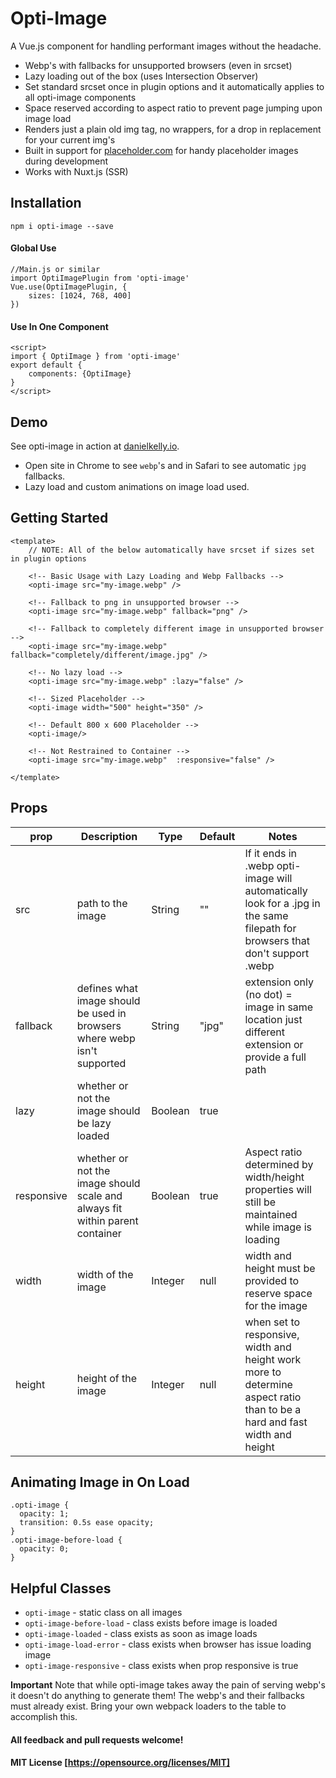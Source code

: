 # Opti-Image
A Vue.js component for handling performant images without the headache.
* Webp's with fallbacks for unsupported browsers (even in srcset)
* Lazy loading out of the box (uses Intersection Observer)
* Set standard srcset once in plugin options and it automatically applies to all opti-image components
* Space reserved according to aspect ratio to prevent page jumping upon image load
* Renders just a plain old img tag, no wrappers, for a drop in replacement for your current img's
* Built in support for [placeholder.com](https://placeholder.com/?ref=opti-image) for handy placeholder images during development
* Works with Nuxt.js (SSR)

## Installation
```
npm i opti-image --save
```

#### Global Use
```
//Main.js or similar
import OptiImagePlugin from 'opti-image'
Vue.use(OptiImagePlugin, {
    sizes: [1024, 768, 400]
})
```
#### Use In One Component
```
<script>
import { OptiImage } from 'opti-image'
export default {
    components: {OptiImage}
}
</script> 
```

## Demo
See opti-image in action at [danielkelly.io](https://danielkelly.io?utm_medium=opti-image). 
* Open site in Chrome to see `webp`'s and in Safari to see automatic `jpg` fallbacks.
* Lazy load and custom animations on image load used. 

## Getting Started

```
<template>
    // NOTE: All of the below automatically have srcset if sizes set in plugin options
    
    <!-- Basic Usage with Lazy Loading and Webp Fallbacks -->
    <opti-image src="my-image.webp" />
    
    <!-- Fallback to png in unsupported browser -->
    <opti-image src="my-image.webp" fallback="png" />
     
    <!-- Fallback to completely different image in unsupported browser -->
    <opti-image src="my-image.webp" fallback="completely/different/image.jpg" />
    
    <!-- No lazy load -->
    <opti-image src="my-image.webp" :lazy="false" />
    
    <!-- Sized Placeholder -->
    <opti-image width="500" height="350" />
    
    <!-- Default 800 x 600 Placeholder -->
    <opti-image/>  
    
    <!-- Not Restrained to Container -->
    <opti-image src="my-image.webp"  :responsive="false" />

</template>
```

## Props
| prop | Description | Type | Default | Notes |
|------------|------------------------------------------------------------------------------|---------|---------|-------------------------------------------------------------------------------------------------------------------------------|
| src | path to the image | String | "" | If it ends in .webp opti-image will automatically look for a .jpg in the same filepath for browsers that don't support .webp |
| fallback | defines what image should be used in browsers where webp isn't supported | String | "jpg" | extension only (no dot) = image in same location just different extension or provide a full path |
| lazy | whether or not the image should be lazy loaded | Boolean | true |  |
| responsive | whether or not the image should scale and always fit within parent container | Boolean | true | Aspect ratio determined by width/height properties will still be maintained while image is loading |
| width | width of the image | Integer | null | width and height must be provided to reserve space for the image |
| height | height of the image | Integer | null | when set to responsive, width and height work more to determine aspect ratio than to be a hard and fast width and height |

## Animating Image in On Load
```
.opti-image {
  opacity: 1;
  transition: 0.5s ease opacity;
}
.opti-image-before-load {
  opacity: 0;
}
```

## Helpful Classes
* `opti-image` - static class on all <opti-image> images
* `opti-image-before-load` - class exists before image is loaded
* `opti-image-loaded` - class exists as soon as image loads
* `opti-image-load-error` - class exists when browser has issue loading image
* `opti-image-responsive` - class exists when prop responsive is true

**Important** Note that while opti-image takes away the pain of serving webp's it doesn't do anything to generate them! The webp's and their fallbacks must already exist. Bring your own webpack loaders to the table to accomplish this.

#### All feedback and pull requests welcome!

#### MIT License [https://opensource.org/licenses/MIT]

